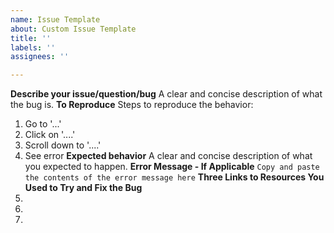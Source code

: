 ```yaml
---
name: Issue Template
about: Custom Issue Template
title: ''
labels: ''
assignees: ''

---
```


**Describe your issue/question/bug**
A clear and concise description of what the bug is.
**To Reproduce**
Steps to reproduce the behavior:
1. Go to '...'
2. Click on '....'
3. Scroll down to '....'
4. See error
**Expected behavior**
A clear and concise description of what you expected to happen.
**Error Message - If Applicable**
`Copy and paste the contents of the error message here`
**Three Links to Resources You Used to Try and Fix the Bug**
1.
2.
3.
